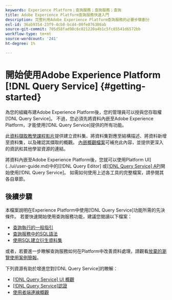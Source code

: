 ```yaml
---
keywords: Experience Platform；查詢服務；查詢服務；查詢
title: Adobe Experience Platform查詢服務快速入門
description: 完整利用Adobe Experience Platform查詢服務的必要步驟劃分
exl-id: 36ab9354-23f9-4cb8-bcd4-00fe076386ab
source-git-commit: 705d58fad98c6c021220a4b1c5fc85541d6572bb
workflow-type: tm+mt
source-wordcount: '241'
ht-degree: 1%

---
```


# 開始使用Adobe Experience Platform [!DNL Query Service] {#getting-started}

為您的組織布建Adobe Experience Platform後，您的管理員可以授與您存取權[!DNL Query Service]。 不過，您必須先將資料內嵌至Adobe Experience Platform，才能使用[!DNL Query Service]提供的所有功能。

此[資料擷取教學課程影片](https://experienceleague.adobe.com/docs/platform-learn/tutorials/data-ingestion/create-datasets-and-ingest-data.html)提供建立資料集、將資料集對應至結構描述、將資料新增至資料集，以及確認其擷取的概觀。 [內嵌概觀檔案](../../ingestion/home.md)可補充此內容，並提供更深入的資訊和其他學習資源的連結。

將資料內嵌至Adobe Experience Platform後，您就可以使用Platform UI](../ui/user-guide.md)中的[[!DNL Query Editor] 或[[!DNL Query Service] API](../api/getting-started.md)開始使用[!DNL Query Service]。 如需如何使用上述各工具的完整檔案，請參閱其各自章節。

## 後續步驟

本檔案說明在Experience Platform中使用[!DNL Query Service]功能所需的先決條件。 若要快速開始使用查詢服務功能，建議您閱讀以下檔案：

- [查詢執行的一般指引](../best-practices/writing-queries.md)
- [查詢服務中的SQL語法](../sql/syntax.md)
- [使用SQL建立衍生資料集](../data-distiller/derived-datasets/create-derived-datasets-with-sql.md)

或者，若要進一步瞭解查詢服務如何在Platform中改善資料處理，請觀看[放棄的瀏覽使用案例簡報](../use-cases/abandoned-browse.md#video-example)。

下列資源有助於增進您對[!DNL Query Service]的瞭解：

- [[!DNL Query Service] UI 概觀](../ui/overview.md)
- [[!DNL Query Service]認證](../ui/credentials.md)
- [使用者端連線概觀](../clients/overview.md)
